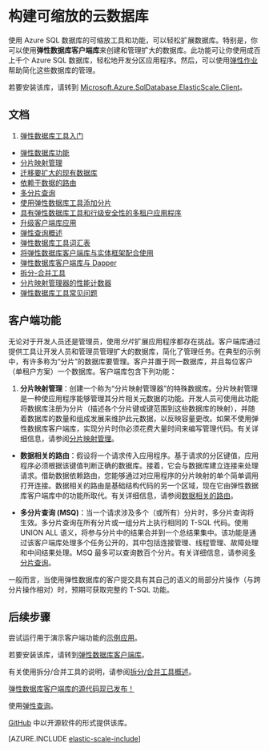 <properties
    pageTitle="构建可缩放的云数据库 | Azure"
    description="使用弹性数据库客户端库构建可缩放的 .NET 数据库应用"
    services="sql-database"
    documentationCenter=""
    manager="jhubbard"
    authors="ddove"
    editor=""/>

<tags
    ms.service="sql-database"
    ms.workload="sql-database"
    ms.tgt_pltfrm="na"
    ms.devlang="na"
    ms.topic="article"
    ms.date="09/06/2016"
    wacn.date="10/17/2016"
    ms.author="ddove"/>  


# 构建可缩放的云数据库

使用 Azure SQL 数据库的可缩放工具和功能，可以轻松扩展数据库。特别是，你可以使用**弹性数据库客户端库**来创建和管理扩大的数据库。此功能可让你使用成百上千个 Azure SQL 数据库，轻松地开发分区应用程序。然后，可以使用[弹性作业](/documentation/articles/sql-database-elastic-jobs-powershell/)帮助简化这些数据库的管理。

若要安装该库，请转到 [Microsoft.Azure.SqlDatabase.ElasticScale.Client](https://www.nuget.org/packages/Microsoft.Azure.SqlDatabase.ElasticScale.Client)。

## 文档
1. [弹性数据库工具入门](/documentation/articles/sql-database-elastic-scale-get-started/)
* [弹性数据库功能](/documentation/articles/sql-database-elastic-scale-introduction/)
* [分片映射管理](/documentation/articles/sql-database-elastic-scale-shard-map-management/)
* [迁移要扩大的现有数据库](/documentation/articles/sql-database-elastic-convert-to-use-elastic-tools/)
* [依赖于数据的路由](/documentation/articles/sql-database-elastic-scale-data-dependent-routing/)
* [多分片查询](/documentation/articles/sql-database-elastic-scale-multishard-querying/)
* [使用弹性数据库工具添加分片](/documentation/articles/sql-database-elastic-scale-add-a-shard/)
* [具有弹性数据库工具和行级安全性的多租户应用程序](/documentation/articles/sql-database-elastic-tools-multi-tenant-row-level-security/)
* [升级客户端库应用](/documentation/articles/sql-database-elastic-scale-upgrade-client-library/) 
* [弹性查询概述](/documentation/articles/sql-database-elastic-query-overview/)
* [弹性数据库工具词汇表](/documentation/articles/sql-database-elastic-scale-glossary/)
* [将弹性数据库客户端库与实体框架配合使用](/documentation/articles/sql-database-elastic-scale-use-entity-framework-applications-visual-studio/)
* [弹性数据库客户端库与 Dapper](/documentation/articles/sql-database-elastic-scale-working-with-dapper/)
* [拆分-合并工具](/documentation/articles/sql-database-elastic-scale-overview-split-and-merge/)
* [分片映射管理器的性能计数器](/documentation/articles/sql-database-elastic-database-client-library/) 
* [弹性数据库工具常见问题](/documentation/articles/sql-database-elastic-scale-faq/)

## 客户端功能

无论对于开发人员还是管理员，使用*分片*扩展应用程序都存在挑战。客户端库通过提供工具让开发人员和管理员管理扩大的数据库，简化了管理任务。在典型的示例中，有许多称为“分片”的数据库要管理。客户并置于同一数据库，并且每位客户（单租户方案）一个数据库。客户端库包含下列功能：

1.  **分片映射管理**：创建一个称为“分片映射管理器”的特殊数据库。分片映射管理是一种使应用程序能够管理其分片相关元数据的功能。开发人员可使用此功能将数据库注册为分片（描述各个分片键或键范围到这些数据库的映射），并随着数据库的数量和组成发展来维护此元数据，以反映容量更改。如果不使用弹性数据库客户端库，实现分片时你必须花费大量时间来编写管理代码。有关详细信息，请参阅[分片映射管理](/documentation/articles/sql-database-elastic-scale-shard-map-management/)。

* **数据相关的路由**：假设将一个请求传入应用程序。基于请求的分区键值，应用程序必须根据该键值判断正确的数据库。接着，它会与数据库建立连接来处理请求。借助数据依赖路由，您能够通过对应用程序的分片映射的单个简单调用打开连接。数据相关的路由是基础结构代码的另一个区域，现在它由弹性数据库客户端库中的功能所取代。有关详细信息，请参阅[数据相关的路由](/documentation/articles/sql-database-elastic-scale-data-dependent-routing/)。

* **多分片查询 (MSQ)**：当一个请求涉及多个（或所有）分片时，多分片查询将生效。多分片查询在所有分片或一组分片上执行相同的 T-SQL 代码。使用 UNION ALL 语义，将参与分片中的结果合并到一个总结果集中。该功能是通过该客户端库处理多个任务公开的，其中包括连接管理、线程管理、故障处理和中间结果处理。MSQ 最多可以查询数百个分片。有关详细信息，请参阅[多分片查询](/documentation/articles/sql-database-elastic-scale-multishard-querying/)。

一般而言，当使用弹性数据库的客户提交具有其自己的语义的局部分片操作（与跨分片操作相对）时，预期可获取完整的 T-SQL 功能。

## 后续步骤

尝试运行用于演示客户端功能的[示例应用](/documentation/articles/sql-database-elastic-scale-get-started/)。

若要安装该库，请转到[弹性数据库客户端库](http://www.nuget.org/packages/Microsoft.Azure.SqlDatabase.ElasticScale.Client)。

有关使用拆分/合并工具的说明，请参阅[拆分/合并工具概述](/documentation/articles/sql-database-elastic-scale-overview-split-and-merge/)。

[弹性数据库客户端库的源代码现已发布！](https://azure.microsoft.com/blog/elastic-database-client-library-is-now-open-sourced)

使用[弹性查询](/documentation/articles/sql-database-elastic-query-overview/)。

[GitHub](https://github.com/Azure/elastic-db-tools) 中以开源软件的形式提供该库。


[AZURE.INCLUDE [elastic-scale-include](../../includes/elastic-scale-include.md)]

<!--Anchors-->
<!--Image references-->
[1]: ./media/sql-database-elastic-database-client-library/glossary.png

<!---HONumber=Mooncake_1010_2016-->